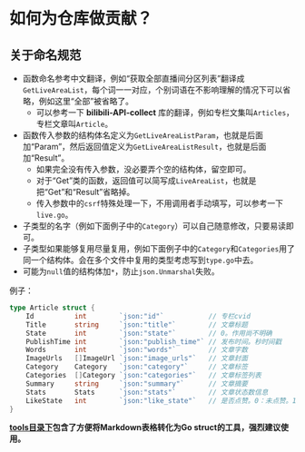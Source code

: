 # 如何为仓库做贡献？

## 关于命名规范

- 函数命名参考中文翻译，例如“获取全部直播间分区列表”翻译成`GetLiveAreaList`，每个词一一对应，个别词语在不影响理解的情况下可以省略，例如这里“全部”被省略了。
  - 可以参考一下 **bilibili-API-collect** 库的翻译，例如专栏文集叫`Articles`，专栏文章叫`Article`。
- 函数传入参数的结构体名定义为`GetLiveAreaListParam`，也就是后面加“Param”，然后返回值定义为`GetLiveAreaListResult`，也就是后面加“Result”。
  - 如果完全没有传入参数，没必要弄个空的结构体，留空即可。
  - 对于“Get”类的函数，返回值可以简写成`LiveAreaList`，也就是把“Get”和“Result”省略掉。
  - 传入参数中的`csrf`特殊处理一下，不用调用者手动填写，可以参考一下`live.go`。
- 子类型的名字（例如下面例子中的`Category`）可以自己随意修改，只要易读即可。
- 子类型如果能够复用尽量复用，例如下面例子中的`Category`和`Categories`用了同一个结构体。会在多个文件中复用的类型考虑写到`type.go`中去。
- 可能为`null`值的结构体加`*`，防止`json.Unmarshal`失败。

例子：

```go
type Article struct {
    Id          int        `json:"id"`           // 专栏cvid
    Title       string     `json:"title"`        // 文章标题
    State       int        `json:"state"`        // 0。作用尚不明确
    PublishTime int        `json:"publish_time"` // 发布时间。秒时间戳
    Words       int        `json:"words"`        // 文章字数
    ImageUrls   []ImageUrl `json:"image_urls"`   // 文章封面
    Category    Category   `json:"category"`     // 文章标签
    Categories  []Category `json:"categories"`   // 文章标签列表
    Summary     string     `json:"summary"`      // 文章摘要
    Stats       Stats      `json:"stats"`        // 文章状态数信息
    LikeState   int        `json:"like_state"`   // 是否点赞。0：未点赞。1：已点赞。需要登录(Cookie) 。未登录为0
}
```

**[tools目录下](../tools)包含了方便将Markdown表格转化为Go struct的工具，强烈建议使用。**
